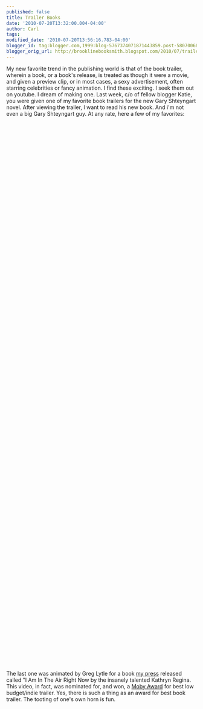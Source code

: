 ```yaml
---
published: false
title: Trailer Books
date: '2010-07-20T13:32:00.004-04:00'
author: Carl
tags: 
modified_date: '2010-07-20T13:56:16.783-04:00'
blogger_id: tag:blogger.com,1999:blog-5767374071871443859.post-5807006867146171991
blogger_orig_url: http://brooklinebooksmith.blogspot.com/2010/07/trailer-books.html
---
```


My new favorite trend in the publishing world is that of the book trailer, wherein a book, or a book's release, is treated as though it were a movie, and given a preview clip, or in most cases, a sexy advertisement, often starring celebrities or fancy animation. I find these exciting. I seek them out on youtube. I dream of making one. Last week, c/o of fellow blogger Katie, you were given one of my favorite book trailers for the new Gary Shteyngart novel. After viewing the trailer, I want to read his new book. And i'm not even a big Gary Shteyngart guy. At any rate, here a few of my favorites:<br /><br /><object width="425" height="344"><param name="movie" value="http://www.youtube.com/v/zRLRclXw2wI&amp;hl=en_US&amp;fs=1"></param><param name="allowFullScreen" value="true"></param><param name="allowscriptaccess" value="always"></param><embed src="http://www.youtube.com/v/zRLRclXw2wI&amp;hl=en_US&amp;fs=1" type="application/x-shockwave-flash" allowscriptaccess="always" allowfullscreen="true" width="425" height="344"></embed></object><br /><br /><object width="425" height="344"><param name="movie" value="http://www.youtube.com/v/Es7I63U_7eE&amp;hl=en_US&amp;fs=1"></param><param name="allowFullScreen" value="true"></param><param name="allowscriptaccess" value="always"></param><embed src="http://www.youtube.com/v/Es7I63U_7eE&amp;hl=en_US&amp;fs=1" type="application/x-shockwave-flash" allowscriptaccess="always" allowfullscreen="true" width="425" height="344"></embed></object><br /><br /><object width="425" height="344"><param name="movie" value="http://www.youtube.com/v/-6NXx3z2cAY&amp;hl=en_US&amp;fs=1"></param><param name="allowFullScreen" value="true"></param><param name="allowscriptaccess" value="always"></param><embed src="http://www.youtube.com/v/-6NXx3z2cAY&amp;hl=en_US&amp;fs=1" type="application/x-shockwave-flash" allowscriptaccess="always" allowfullscreen="true" width="425" height="344"></embed></object><br /><br /><object width="425" height="344"><param name="movie" value="http://www.youtube.com/v/ndOMMUrf-pk&amp;hl=en_US&amp;fs=1"></param><param name="allowFullScreen" value="true"></param><param name="allowscriptaccess" value="always"></param><embed src="http://www.youtube.com/v/ndOMMUrf-pk&amp;hl=en_US&amp;fs=1" type="application/x-shockwave-flash" allowscriptaccess="always" allowfullscreen="true" width="425" height="344"></embed></object><br /><br />The last one was animated by Greg Lytle for a book <a href="http://www.greyingghost.com">my press</a> released called "I Am In The Air Right Now by the insanely talented Kathryn Regina. This video, in fact, was nominated for, and won, a <a href="http://2010mobyawards.wordpress.com/">Moby Award</a> for best low budget/indie trailer. Yes, there is such a thing as an award for best book trailer. The tooting of one's own horn is fun.
